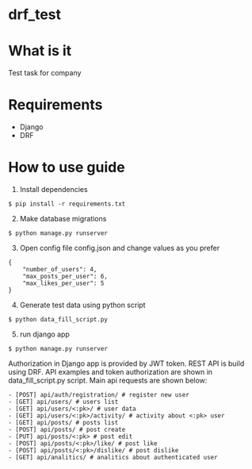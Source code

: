 # drf_test


# What is it

Test task for company

# Requirements

- Django
- DRF

# How to use guide

1. Install dependencies
```
$ pip install -r requirements.txt
```
2. Make database migrations 
```
$ python manage.py runserver
```
3. Open config file config.json and change values as you prefer
```
{
    "number_of_users": 4,
    "max_posts_per_user": 6,
    "max_likes_per_user": 5
}
```

4. Generate test data using python script
```
$ python data_fill_script.py
```

5. run django app
```
$ python manage.py runserver
```

Authorization in Django app is provided by JWT token. REST API is build using DRF.
API examples and token authorization are shown in data_fill_script.py script.
Main api requests are shown below:


```
- [POST] api/auth/registration/ # register new user
- [GET] api/users/ # users list
- [GET] api/users/<:pk>/ # user data
- [GET] api/users/<:pk>/activity/ # activity about <:pk> user
- [GET] api/posts/ # posts list
- [POST] api/posts/ # post create
- [PUT] api/posts/<:pk> # post edit
- [POST] api/posts/<:pk>/like/ # post like
- [POST] api/posts/<:pk>/dislike/ # post dislike
- [GET] api/analitics/ # analitics about authenticated user
```

